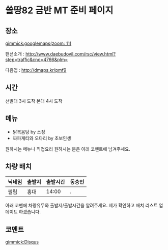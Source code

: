 # 쏠땅82 금반 MT 준비 페이지 

## 장소


[gimmick:googlemaps(zoom: 11)](129+Jangoe-ri,+Seosin-myeon,+Hwaseong-si,+Gyeonggi-do)


팬션소개 : http://www.daebudovil.com/rsc/view.html?step=traffic&cno=4766&plm=

다음맵 : http://dmaps.kr/pmf9

## 시간

선발대 3시 도착
본대 4시 도착

## 메뉴 

* 닭복음탕 by 소정
* 짜파게티와 오다리 by 초보인생

원하시는 메뉴나 직접요리 원하시는 분은 아래 코멘트에 남겨주세요.



## 차량 배치

| 닉네임    | 출발지   | 출발시간   | 동승인 |
| --------- | -------- | ---------- | ------ |
| 필립      | 홍대     | 14:00      | .      |


아래 코멘에 차량유무와 출발지/출발시간을 알려주세요. 제가 확인하고 배치 리스트 업데이트 하겠습니다.


## 코멘트

[gimmick:Disqus](sewonist-github-io)

